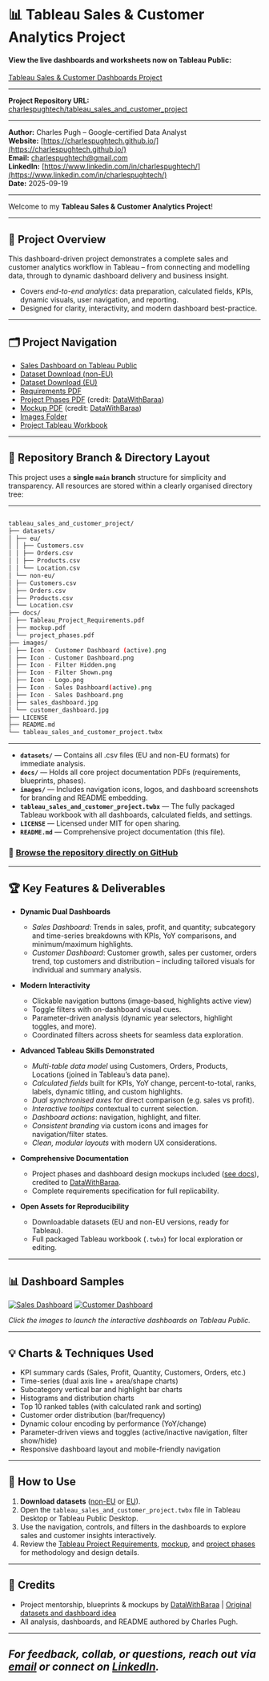 # 📊 Tableau Sales & Customer Analytics Project

#### View the live dashboards and worksheets now on Tableau Public:  
[Tableau Sales & Customer Dashboards Project](https://public.tableau.com/app/profile/charlespughtech/viz/tableau_sales_project/SalesDashboard)

---

**Project Repository URL:**  
[charlespughtech/tableau_sales_and_customer_project](https://github.com/charlespughtech/tableau_sales_and_customer_project)

---

**Author:** Charles Pugh – Google-certified Data Analyst  
**Website:** [https://charlespughtech.github.io/](https://charlespughtech.github.io/)  
**Email:** [charlespughtech@gmail.com](mailto:charlespughtech@gmail.com)  
**LinkedIn:** [https://www.linkedin.com/in/charlespughtech/](https://www.linkedin.com/in/charlespughtech/)  
**Date:** 2025-09-19  

---

Welcome to my **Tableau Sales & Customer Analytics Project**!  

---

## 📖 Project Overview

This dashboard-driven project demonstrates a complete sales and customer analytics workflow in Tableau – from connecting and modelling data, through to dynamic dashboard delivery and business insight.

- Covers *end-to-end analytics*: data preparation, calculated fields, KPIs, dynamic visuals, user navigation, and reporting.
- Designed for clarity, interactivity, and modern dashboard best-practice.

---

## 🗂️ Project Navigation

- [Sales Dashboard on Tableau Public](https://public.tableau.com/app/profile/charlespughtech/viz/tableau_sales_project/SalesDashboard)
- [Dataset Download (non-EU)](https://github.com/charlespughtech/tableau_sales_and_customer_project/tree/main/datasets/non-eu/)
- [Dataset Download (EU)](https://github.com/charlespughtech/tableau_sales_and_customer_project/tree/main/datasets/eu/)
- [Requirements PDF](https://github.com/charlespughtech/tableau_sales_and_customer_project/blob/main/docs/Tableau_Project_Requirements.pdf)
- [Project Phases PDF](https://github.com/charlespughtech/tableau_sales_and_customer_project/blob/main/docs/project_phases.pdf) (credit: [DataWithBaraa](https://github.com/DataWithBaraa/))
- [Mockup PDF](https://github.com/charlespughtech/tableau_sales_and_customer_project/blob/main/docs/mockup.pdf) (credit: [DataWithBaraa](https://github.com/DataWithBaraa/))
- [Images Folder](https://github.com/charlespughtech/tableau_sales_and_customer_project/tree/main/images/)
- [Project Tableau Workbook](https://github.com/charlespughtech/tableau_sales_and_customer_project/blob/main/tableau_sales_and_customer_project.twbx)

---

## 🌳 Repository Branch & Directory Layout

This project uses a **single `main` branch** structure for simplicity and transparency. All resources are stored within a clearly organised directory tree:

---

```bash

tableau_sales_and_customer_project/
├── datasets/
│ ├── eu/
│ │ ├── Customers.csv
│ │ ├── Orders.csv
│ │ ├── Products.csv
│ │ └── Location.csv
│ └── non-eu/
│ ├── Customers.csv
│ ├── Orders.csv
│ ├── Products.csv
│ └── Location.csv
├── docs/
│ ├── Tableau_Project_Requirements.pdf
│ ├── mockup.pdf
│ └── project_phases.pdf
├── images/
│ ├── Icon - Customer Dashboard (active).png
│ ├── Icon - Customer Dashboard.png
│ ├── Icon - Filter Hidden.png
│ ├── Icon - Filter Shown.png
│ ├── Icon - Logo.png
│ ├── Icon - Sales Dashboard(active).png
│ ├── Icon - Sales Dashboard.png
│ ├── sales_dashboard.jpg
│ └── customer_dashboard.jpg
├── LICENSE
├── README.md
└── tableau_sales_and_customer_project.twbx

```

---


- **`datasets/`** — Contains all .csv files (EU and non-EU formats) for immediate analysis.
- **`docs/`** — Holds all core project documentation PDFs (requirements, blueprints, phases).
- **`images/`** — Includes navigation icons, logos, and dashboard screenshots for branding and README embedding.
- **`tableau_sales_and_customer_project.twbx`** — The fully packaged Tableau workbook with all dashboards, calculated fields, and settings.
- **`LICENSE`** — Licensed under MIT for open sharing.
- **`README.md`** — Comprehensive project documentation (this file).

### 🔗 [Browse the repository directly on GitHub](https://github.com/charlespughtech/tableau_sales_and_customer_project/)

---

## 🏆 Key Features & Deliverables

- **Dynamic Dual Dashboards**  
  - *Sales Dashboard*: Trends in sales, profit, and quantity; subcategory and time-series breakdowns with KPIs, YoY comparisons, and minimum/maximum highlights.  
  - *Customer Dashboard*: Customer growth, sales per customer, orders trend, top customers and distribution – including tailored visuals for individual and summary analysis.

- **Modern Interactivity**  
  - Clickable navigation buttons (image-based, highlights active view)
  - Toggle filters with on-dashboard visual cues.
  - Parameter-driven analysis (dynamic year selectors, highlight toggles, and more).
  - Coordinated filters across sheets for seamless data exploration.

- **Advanced Tableau Skills Demonstrated**  
  - *Multi-table data model* using Customers, Orders, Products, Locations (joined in Tableau’s data pane).
  - *Calculated fields* built for KPIs, YoY change, percent-to-total, ranks, labels, dynamic titling, and custom highlights.
  - *Dual synchronised axes* for direct comparison (e.g. sales vs profit).
  - *Interactive tooltips* contextual to current selection.
  - *Dashboard actions*: navigation, highlight, and filter.
  - *Consistent branding* via custom icons and images for navigation/filter states.
  - *Clean, modular layouts* with modern UX considerations.

- **Comprehensive Documentation**  
  - Project phases and dashboard design mockups included ([see docs](https://github.com/charlespughtech/tableau_sales_and_customer_project/tree/main/docs/)), credited to [DataWithBaraa](https://github.com/DataWithBaraa/).
  - Complete requirements specification for full replicability.

- **Open Assets for Reproducibility**  
  - Downloadable datasets (EU and non-EU versions, ready for Tableau).
  - Full packaged Tableau workbook (`.twbx`) for local exploration or editing.

---

## 📊 Dashboard Samples

[![Sales Dashboard](https://github.com/charlespughtech/tableau_sales_and_customer_project/blob/main/images/sales_dashboard.jpg)](https://public.tableau.com/app/profile/charlespughtech/viz/tableau_sales_project/SalesDashboard)
[![Customer Dashboard](https://github.com/charlespughtech/tableau_sales_and_customer_project/blob/main/images/customer_dashboard.jpg)](https://public.tableau.com/app/profile/charlespughtech/viz/tableau_sales_project/SalesDashboard)

*Click the images to launch the interactive dashboards on Tableau Public.*

---

## 💡 Charts & Techniques Used

- KPI summary cards (Sales, Profit, Quantity, Customers, Orders, etc.)
- Time-series (dual axis line + area/shape charts)
- Subcategory vertical bar and highlight bar charts
- Histograms and distribution charts
- Top 10 ranked tables (with calculated rank and sorting)
- Customer order distribution (bar/frequency)
- Dynamic colour encoding by performance (YoY/change)
- Parameter-driven views and toggles (active/inactive navigation, filter show/hide)
- Responsive dashboard layout and mobile-friendly navigation

---

## 📝 How to Use

1. **Download datasets** ([non-EU](https://github.com/charlespughtech/tableau_sales_and_customer_project/tree/main/datasets/non-eu) or [EU](https://github.com/charlespughtech/tableau_sales_and_customer_project/tree/main/datasets/eu)).
2. Open the `tableau_sales_and_customer_project.twbx` file in Tableau Desktop or Tableau Public Desktop.
3. Use the navigation, controls, and filters in the dashboards to explore sales and customer insights interactively.
4. Review the [Tableau Project Requirements](https://github.com/charlespughtech/tableau_sales_and_customer_project/blob/main/docs/Tableau_Project_Requirements.pdf), [mockup](https://github.com/charlespughtech/tableau_sales_and_customer_project/blob/main/docs/mockup.pdf), and [project phases](https://github.com/charlespughtech/tableau_sales_and_customer_project/blob/main/docs/project_phases.pdf) for methodology and design details.

---

## 🙏 Credits

- Project mentorship, blueprints & mockups by [DataWithBaraa](https://github.com/DataWithBaraa) | [Original datasets and dashboard idea](https://www.datawithbaraa.com/tableau/tableau-sales-project-thank-you/)
- All analysis, dashboards, and README authored by Charles Pugh.

---

*For feedback, collab, or questions, reach out via [email](mailto:charlespughtech@gmail.com) or connect on [LinkedIn](https://www.linkedin.com/in/charlespughtech/).*
---
